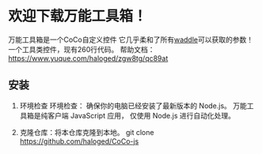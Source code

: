 # 欢迎下载万能工具箱！
万能工具箱是一个CoCo自定义控件
它几乎柔和了所有[waddle](https://waddle.coco-central.cn/)可以获取的参数！
一个工具类控件，现有260行代码。
帮助文档：https://www.yuque.com/haloged/zgw8tg/qc89at

## 安装
1. 环境检查
环境检查： 确保你的电脑已经安装了最新版本的 Node.js。 万能工具箱是纯客户端 JavaScript 应用， 仅使用 Node.js 进行自动化处理。

2. 克隆仓库：将本仓库克隆到本地。
git clone https://github.com/haloged/CoCo-js

